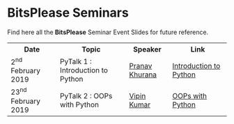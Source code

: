 # BitsPlease Seminars
Find here all the **BitsPlease** Seminar Event Slides for future reference.

<table>

<tr>
 <th scope="col">Date</th>
 <th scope="col">Topic</th>
 <th scope="col">Speaker</th>
 <th scope="col">Link</th>
</tr>
<tr>
  <td>2<sup>nd</sup> February 2019</td>
  <td>PyTalk 1 : Introduction to Python</td>
  <td><a href="https://github.com/Pranav-Khurana">Pranav Khurana</a></td>
  <td><a href="https://slides.com/pranavkhurana/deck">Introduction to Python</a></td>
</tr>
<tr>
  <td>23<sup>nd</sup> February 2019</td>
  <td>PyTalk 2 : OOPs with Python</td>
  <td><a href="https://dribbble.com/Vipin_27">Vipin Kumar</a></td>
  <td><a href="https://slides.com/vipin27/oops_with_python/#/">OOPs with Python</a></td>
</tr>

</table>
